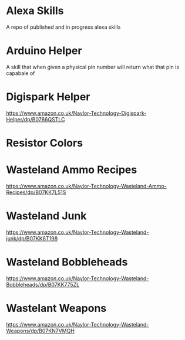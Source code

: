 # Alexa Skills
A repo of published and in progress alexa skills


# Arduino Helper
A skill that when given a physical pin number will return what that pin is capabale of 

# Digispark Helper
https://www.amazon.co.uk/Naylor-Technology-Digispark-Helper/dp/B0786QSTLC

# Resistor Colors

# Wasteland Ammo Recipes
https://www.amazon.co.uk/Naylor-Technology-Wasteland-Ammo-Recipes/dp/B07KK7L51S 

# Wasteland Junk
https://www.amazon.co.uk/Naylor-Technology-Wasteland-junk/dp/B07KK6T198

# Wasteland Bobbleheads
https://www.amazon.co.uk/Naylor-Technology-Wasteland-Bobbleheads/dp/B07KK775ZL


# Wastelant Weapons
https://www.amazon.co.uk/Naylor-Technology-Wasteland-Weapons/dp/B07KN7VMQH
